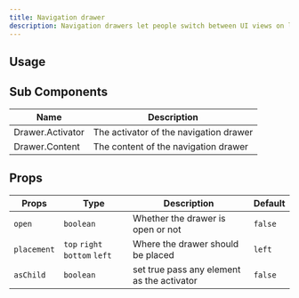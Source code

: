 ```yaml
---
title: Navigation drawer
description: Navigation drawers let people switch between UI views on larger devices
---
```


## Usage

<usage></usage>

## Sub Components

| Name             | Description                            |
| ---------------- | -------------------------------------- |
| Drawer.Activator | The activator of the navigation drawer |
| Drawer.Content   | The content of the navigation drawer   |

## Props

| Props       | Type                          | Description                                | Default |
| ----------- | ----------------------------- | ------------------------------------------ | ------- |
| `open`      | `boolean`                     | Whether the drawer is open or not          | `false` |
| `placement` | `top` `right` `bottom` `left` | Where the drawer should be placed          | `left`  |
| `asChild`   | `boolean`                     | set true pass any element as the activator | `false` |
